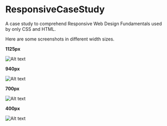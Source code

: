 # ResponsiveCaseStudy

A case study to comprehend Responsive Web Design Fundamentals used by only CSS and HTML.

Here are some screenshots in different width sizes.

**1125px**

![Alt text](screenshots/1125.jpg)


**940px**

![Alt text](screenshots/940.jpg)


**700px**

![Alt text](screenshots/700.jpg)


**400px**

![Alt text](screenshots/400.jpg)

